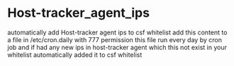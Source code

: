 # Host-tracker_agent_ips
automatically add Host-tracker agent ips to csf whitelist
add this content to a file in /etc/cron.daily with 777 permission
this file run every day by cron job and if had any new ips in host-tracker agent which this not exist in your whitelist automatically added it to csf whitelist

